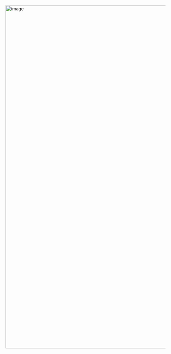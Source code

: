 <img width="1920" height="1080" alt="image" src="https://github.com/user-attachments/assets/7995ddb3-25b2-4198-bbb6-8fdc37b086f5" />
